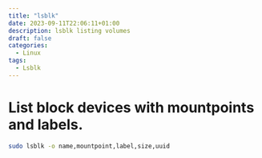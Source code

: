 ```yaml
---
title: "lsblk"
date: 2023-09-11T22:06:11+01:00
description: lsblk listing volumes
draft: false
categories:
  - Linux
tags:
  - Lsblk
---
```

#  List block devices with mountpoints and labels.

```bash
sudo lsblk -o name,mountpoint,label,size,uuid
```
